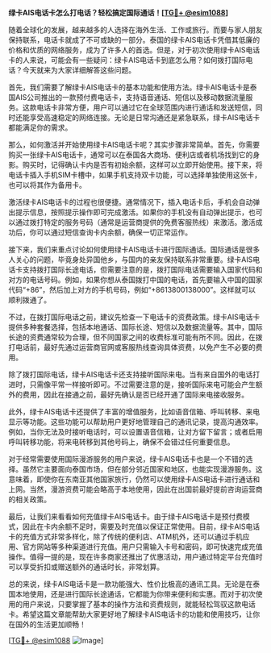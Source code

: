 **绿卡AIS电话卡怎么打电话？轻松搞定国际通话！[[TG💪+ @esim1088](https://t.me/s/esim1088)]**

随着全球化的发展，越来越多的人选择在海外生活、工作或旅行。而要与家人朋友保持联系，电话卡就成了不可或缺的一部分。泰国的绿卡AIS电话卡凭借其低廉的价格和优质的网络服务，成为了许多人的首选。但是，对于初次使用绿卡AIS电话卡的人来说，可能会有一些疑问：绿卡AIS电话卡到底怎么用？如何拨打国际电话？今天就来为大家详细解答这些问题。

首先，我们需要了解绿卡AIS电话卡的基本功能和使用方法。绿卡AIS电话卡是泰国AIS公司推出的一款预付费电话卡，支持语音通话、短信以及移动数据流量服务。这款电话卡非常方便，用户可以通过它在全球范围内进行通话和发送短信，同时还能享受高速稳定的网络连接。无论是日常沟通还是紧急联系，绿卡AIS电话卡都能满足你的需求。

那么，如何激活并开始使用绿卡AIS电话卡呢？其实步骤非常简单。首先，你需要购买一张绿卡AIS电话卡，通常可以在泰国各大商场、便利店或者机场找到它的身影。购买时，记得确认卡内是否有初始余额，这样可以立即开始使用。接下来，将电话卡插入手机SIM卡槽中，如果手机支持双卡功能，可以选择单独使用这张卡，也可以将其作为备用卡。

激活绿卡AIS电话卡的过程也很便捷。通常情况下，插入电话卡后，手机会自动弹出提示信息，按照提示操作即可完成激活。如果你的手机没有自动弹出提示，也可以通过拨打特定的服务号码（通常是运营商提供的免费客服热线）来激活。激活成功后，你可以通过短信查询卡内余额，确保一切正常运作。

接下来，我们来重点讨论如何使用绿卡AIS电话卡进行国际通话。国际通话是很多人关心的问题，毕竟身处异国他乡，与国内的亲友保持联系非常重要。绿卡AIS电话卡支持拨打国际长途电话，但需要注意的是，拨打国际电话需要输入国家代码和对方的电话号码。例如，如果你想从泰国拨打中国的电话，首先要输入中国的国家代码“+86”，然后加上对方的手机号码，例如“+8613800138000”。这样就可以顺利拨通了。

不过，在拨打国际电话之前，建议先检查一下电话卡的资费政策。绿卡AIS电话卡提供多种套餐选择，包括本地通话、国际长途、短信以及数据流量等。其中，国际长途的资费通常较为合理，但不同国家之间的收费标准可能有所不同。因此，在拨打电话前，最好先通过运营商官网或客服热线查询具体资费，以免产生不必要的费用。

除了拨打国际电话，绿卡AIS电话卡还支持接听国际来电。当有来自国外的电话打进时，只需像平常一样接听即可。不过需要注意的是，接听国际来电可能会产生额外的费用，因此在接通之前，最好先确认是否已经开通了国际来电接收服务。

此外，绿卡AIS电话卡还提供了丰富的增值服务，比如语音信箱、呼叫转移、来电显示等功能。这些功能可以帮助用户更好地管理自己的通讯记录，提高沟通效率。例如，当你无法及时接听电话时，可以设置语音信箱，让对方留下留言；或者启用呼叫转移功能，将来电转移到其他号码上，确保不会错过任何重要信息。

对于经常需要使用国际漫游服务的用户来说，绿卡AIS电话卡也是一个不错的选择。虽然它主要面向泰国市场，但在部分邻近国家和地区，也能实现漫游服务。这意味着，即使你在东南亚其他国家旅行，仍然可以使用绿卡AIS电话卡进行通话和上网。当然，漫游资费可能会略高于本地使用，因此在出国前最好提前咨询运营商的相关政策。

最后，让我们来看看如何充值绿卡AIS电话卡。由于绿卡AIS电话卡是预付费模式，因此在卡内余额不足时，需要及时充值以保证正常使用。目前，绿卡AIS电话卡的充值方式非常多样化，除了传统的便利店、ATM机外，还可以通过手机应用、官方网站等多种渠道进行充值。用户只需输入卡号和密码，即可快速完成充值操作。值得一提的是，现在许多商家还推出了优惠活动，用户通过特定平台充值时可以享受折扣或赠送额外的通话时长，非常划算。

总的来说，绿卡AIS电话卡是一款功能强大、性价比极高的通讯工具。无论是在泰国本地使用，还是进行国际长途通话，它都能为你带来便利和实惠。而对于初次使用的用户来说，只要掌握了基本的操作方法和资费规则，就能轻松驾驭这款电话卡。希望这篇文章能帮助大家更好地了解绿卡AIS电话卡的功能和使用技巧，让你在国外的生活更加顺畅！

[[TG💪+ @esim1088](https://t.me/s/esim1088) ![Image](https://i.postimg.cc/4NQfJmqS/Snipaste-2025-05-13-00-14-12.png)]